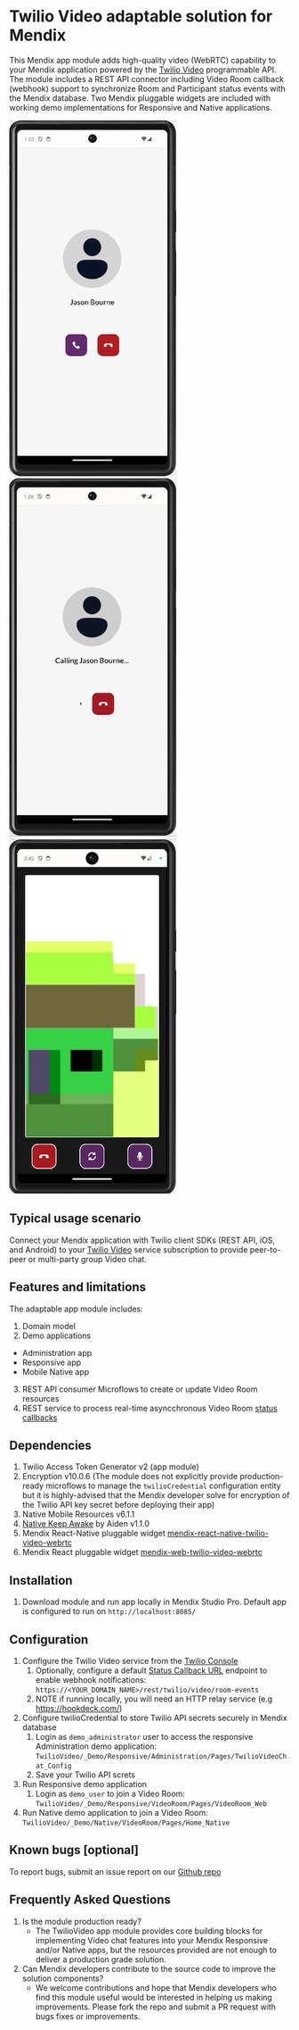 # Twilio Video adaptable solution for Mendix
This Mendix app module adds high-quality  video (WebRTC) capability to your Mendix application powered by the [Twilio Video](https://www.twilio.com/docs/video) programmable API. 
The module includes a REST API connector including Video Room callback (webhook) support to synchronize Room and Participant status events with the Mendix database. 
Two Mendix pluggable widgets are included with working demo implementations for Responsive and Native applications.

![Videl call invitation](https://github.com/Entidad/farmworker-wallet-os-video/blob/main/docs/Video_call_invite.png) ![Video call incoming](https://github.com/Entidad/farmworker-wallet-os-video/blob/main/docs/Video_call_incoming.png) ![Video call](https://github.com/Entidad/farmworker-wallet-os-video/blob/main/docs/Twilio_Video_react-native.png)

## Typical usage scenario
Connect your Mendix application with Twilio client SDKs (REST API, iOS, and Android) to your [Twilio Video](https://www.twilio.com/login) service subscription to provide peer-to-peer or multi-party group Video chat. 

## Features and limitations
The adaptable app module includes:

1. Domain model
2. Demo applications
* Administration app
* Responsive app
* Mobile Native app  
3. REST API consumer Microflows to create or update Video Room resources
4. REST service to process real-time asyncchronous Video Room [status callbacks](https://www.twilio.com/docs/video/api/status-callbacks)

## Dependencies
1. Twilio Access Token Generator v2 (app module)
2. Encryption v10.0.6 (The module does not explicitly provide production-ready microflows to manage the `twilioCredential` configuration entity but it is highly-advised that the Mendix developer solve for encryption of the Twilio API key secret before deploying their app)
3. Native Mobile Resources v6.1.1
4. [Native Keep Awake](https://marketplace.mendix.com/link/component/118878) by Aiden v1.1.0 
5. Mendix React-Native pluggable widget [mendix-react-native-twilio-video-webrtc](https://github.com/Entidad/mendix-react-native-twilio-video-webrtc/releases/tag/v0.0.15)
6. Mendix React pluggable widget [mendix-web-twilio-video-webrtc](https://github.com/Entidad/mendix-web-twilio-video-webrtc/releases/tag/v1.0.3)
   
## Installation
1. Download module and run app locally in Mendix Studio Pro. Default app is configured to run on `http://localhost:8085/`

## Configuration
1. Configure the Twilio Video service from the [Twilio Console](https://console.twilio.com/)
   1. Optionally, configure a default [Status Callback URL](https://console.twilio.com/us1/develop/video/manage/room-settings) endpoint to enable webhook notifications: `https://<YOUR_DOMAIN_NAME>/rest/twilio/video/room-events`
   2. NOTE if running locally, you will need an HTTP relay service (e.g https://hookdeck.com/)
2. Configure twilioCredential to store Twilio API secrets securely in Mendix database
   1. Login as `demo_administrator` user to access the responsive Administration demo application: `TwilioVideo/_Demo/Responsive/Administration/Pages/TwilioVideoChat_Config`
   2. Save your Twilio API screts
3. Run Responsive demo application
   1. Login as `demo_user` to join a Video Room: `TwilioVideo/_Demo/Responsive/VideoRoom/Pages/VideoRoom_Web`
4. Run Native demo application to join a Video Room: `TwilioVideo/_Demo/Native/VideoRoom/Pages/Home_Native`

## Known bugs [optional]
To report bugs, submit an issue report on our [Github repo](https://github.com/Entidad/farmworker-wallet-os-video/issues)

## Frequently Asked Questions
1. Is the module production ready?
   * The TwilioVideo app module provides core building blocks for implementing Video chat features into your Mendix Responsive and/or Native apps, but the resources provided are not enough to deliver a production grade solution.
2. Can Mendix developers contribute to the source code to improve the solution components?
   * We welcome contributions and hope that Mendix developers who find this module useful would be interested in helping us making improvements. Please fork the repo and submit a PR request with bugs fixes or improvements. 
